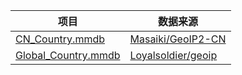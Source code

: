 |  项目   | 数据来源  |
|  ----  | ----  |
| [CN_Country.mmdb](https://github.com/Coldvvater/Mononoke/blob/master/GeoIP/CN_Country.mmdb) | [Masaiki/GeoIP2-CN](https://raw.githubusercontent.com/Masaiki/GeoIP2-CN/release/Country.mmdb) |
| [Global_Country.mmdb](https://github.com/Coldvvater/Mononoke/blob/master/GeoIP/Global_Country.mmdb) | [Loyalsoldier/geoip](https://raw.githubusercontent.com/Loyalsoldier/geoip/release/Country.mmdb) |
